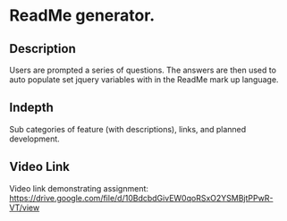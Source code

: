 
# ReadMe generator. 

## Description
Users are prompted a series of questions. The answers are then used to auto populate set jquery variables with in the ReadMe mark up language. 

## Indepth
Sub categories of feature (with descriptions), links, and planned development.


## Video Link
Video link demonstrating assignment: https://drive.google.com/file/d/10BdcbdGivEW0qoRSxO2YSMBjtPPwR-VT/view